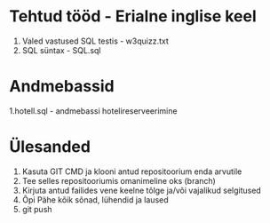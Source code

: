 # Tehtud tööd - Erialne inglise keel

1. Valed vastused SQL testis - w3quizz.txt
2. SQL süntax - SQL.sql

# Andmebassid

1.hotell.sql - andmebassi hotelireserveerimine
  





# Ülesanded

1. Kasuta GIT CMD ja klooni antud repositoorium enda arvutile
2. Tee selles repositooriumis omanimeline oks (branch)
3. Kirjuta antud failides vene keelne tõlge ja/või vajalikud selgitused
4. Õpi Pähe kõik sõnad, lühendid ja laused
5. git push
